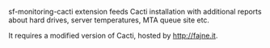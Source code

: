 sf-monitoring-cacti extension feeds Cacti installation with additional reports
about hard drives, server temperatures, MTA queue site etc.

It requires a modified version of Cacti, hosted by http://fajne.it.
